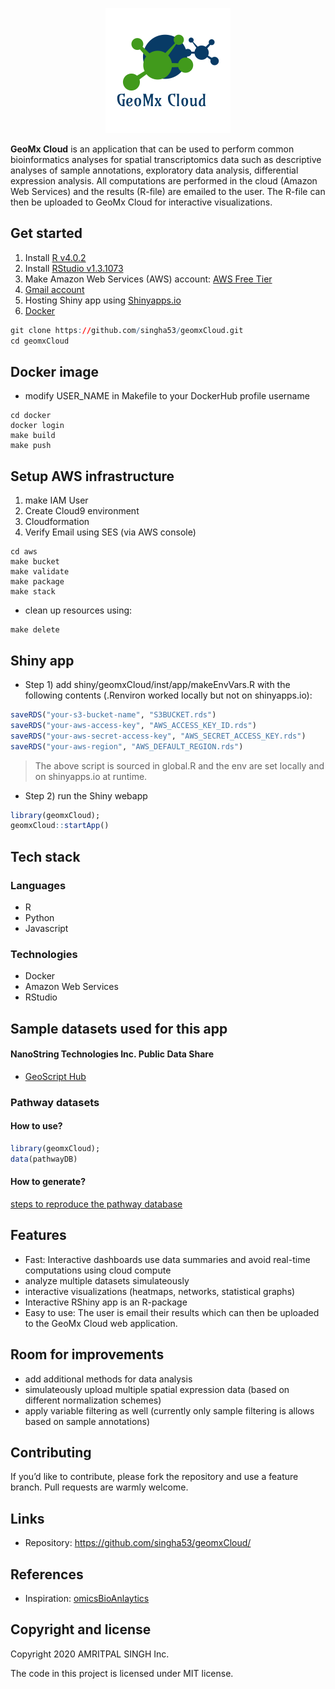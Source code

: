 



<p align="center">

<img src="docs/logo.png" width={400} alt="GeoMx Cloud" />

</p>

**GeoMx Cloud** is an application that can be used to perform common bioinformatics
analyses for spatial transcriptomics data such as descriptive analyses of sample annotations,
exploratory data analysis, differential expression analysis. All computations are performed in the cloud (Amazon Web Services) and the results (R-file) are emailed to the user. The R-file can then be uploaded to GeoMx Cloud for interactive visualizations.

## Get started

  1) Install [R v4.0.2](https://www.r-project.org/)
  2) Install [RStudio v1.3.1073](https://www.rstudio.com/products/rstudio/download/)
  3) Make Amazon Web Services (AWS) account: [AWS Free Tier](https://aws.amazon.com/free/?trk=ps_a134p000003yhNbAAI&trkCampaign=acq_paid_search_brand&sc_channel=ps&sc_campaign=acquisition_CA&sc_publisher=google&sc_category=core&sc_country=CA&sc_geo=NAMER&sc_outcome=Acquisition&sc_detail=aws%20account&sc_content=Account_e&sc_matchtype=e&sc_segment=453053794281&sc_medium=ACQ-P|PS-GO|Brand|Desktop|SU|AWS|Core|CA|EN|Text&s_kwcid=AL!4422!3!453053794281!e!!g!!aws%20account&ef_id=Cj0KCQjwvr6EBhDOARIsAPpqUPH68VTpA8JaScg7j3XsIBBjDjmlLSx5GemriNqHtrM5C_GdVVKa_h4aAsVREALw_wcB:G:s&s_kwcid=AL!4422!3!453053794281!e!!g!!aws%20account&all-free-tier.sort-by=item.additionalFields.SortRank&all-free-tier.sort-order=asc&awsf.Free%20Tier%20Types=*all&awsf.Free%20Tier%20Categories=*all)
  4) [Gmail account](https://workspace.google.com/products/gmail/?utm_source=google&utm_medium=cpc&utm_campaign=na-CA-all-en-dr-bkws-all-all-trial-%7Bmatchtype%7D-dr-1009892&utm_content=text-ad-none-any-DEV_%7Bdevice%7D-CRE_%7Bcreative%7D-ADGP_Desk%20%7C%20BKWS%20-%20EXA%20%7C%20Txt%20~%20Gmail_Gmail%20Account-KWID_43700060639533010-%7Btargetid%7D&utm_term=KW_%7Bkeyword%7D-ST_gmail%20account%20creation&gclid=Cj0KCQjwvr6EBhDOARIsAPpqUPH-rSX2RXfJpazEj_7xqDVDqmvyQY1FmWCMMiSgCTeXasDtAGWQFhIaAkpsEALw_wcB&gclsrc=aw.ds)
  5) Hosting Shiny app using [Shinyapps.io](https://www.shinyapps.io/)
  6) [Docker](https://www.docker.com/get-started)

<!-- end list -->

``` r
git clone https://github.com/singha53/geomxCloud.git
cd geomxCloud
```

## Docker image
* modify USER_NAME in Makefile to your DockerHub profile username

```
cd docker 
docker login
make build
make push
```

## Setup AWS infrastructure

1) make IAM User
2) Create Cloud9 environment
3) Cloudformation
4) Verify Email using SES (via AWS console)

```
cd aws
make bucket
make validate
make package
make stack
```

* clean up resources using:

```
make delete
```

## Shiny app

  - Step 1) add shiny/geomxCloud/inst/app/makeEnvVars.R with the following contents
    (.Renviron worked locally but not on shinyapps.io):

<!-- end list -->

``` r
saveRDS("your-s3-bucket-name", "S3BUCKET.rds")
saveRDS("your-aws-access-key", "AWS_ACCESS_KEY_ID.rds")
saveRDS("your-aws-secret-access-key", "AWS_SECRET_ACCESS_KEY.rds")
saveRDS("your-aws-region", "AWS_DEFAULT_REGION.rds")
```

> The above script is sourced in global.R and the env are set locally
> and on shinyapps.io at runtime.

  - Step 2) run the Shiny webapp

<!-- end list -->

``` r
library(geomxCloud);
geomxCloud::startApp()
```

## Tech stack

### Languages

  - R
  - Python
  - Javascript

### Technologies

  - Docker
  - Amazon Web Services
  - RStudio

## Sample datasets used for this app

#### NanoString Technologies Inc. Public Data Share

 - [GeoScript Hub](http://nanostring-public-share.s3-website-us-west-2.amazonaws.com/)

### Pathway datasets

#### How to use?

``` r
library(geomxCloud);
data(pathwayDB)
```

#### How to generate?

[steps to reproduce the pathway
database](https://github.com/singha53/geomxCloud/blob/master/inst/extdata/pathwayDB/pathways.md)

## Features

  - Fast: Interactive dashboards use data summaries and avoid real-time computations using cloud compute
  - analyze multiple datasets simulateously
  - interactive visualizations (heatmaps, networks, statistical graphs)
  - Interactive RShiny app is an R-package
  - Easy to use: The user is email their results which can then be uploaded to the GeoMx Cloud web application.

## Room for improvements

  - add additional methods for data analysis
  - simulateously upload multiple spatial expression data (based on different normalization schemes)
  - apply variable filtering as well (currently only sample filtering is allows based on sample annotations)

## Contributing

If you’d like to contribute, please fork the repository and use a
feature branch. Pull requests are warmly welcome.

## Links

  - Repository: <https://github.com/singha53/geomxCloud/>

## References

  - Inspiration: [omicsBioAnlaytics](https://github.com/singha53/omicsBioAnalytics/)

## Copyright and license

Copyright 2020 AMRITPAL SINGH Inc.

The code in this project is licensed under MIT license.
